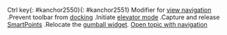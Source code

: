 ---
---

Ctrl key{: #kanchor2550}{: #kanchor2551}
Modifier for [view navigation](shortcuts.html#navigation) .Prevent toolbar from [docking](using-toolbars.html#floatdocked) .Initiate [elevator mode](cursor-constraints.html#elevator-mode) .Capture and release [SmartPoints](smarttrack.html#capture) .Relocate the [gumball widget](gumball.html). [Open topic with navigation](ctrl-key.html) 

